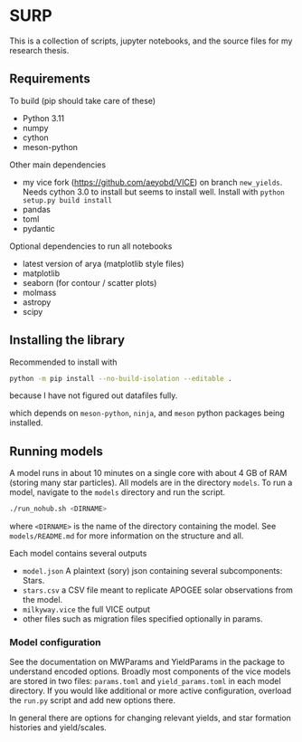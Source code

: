# SURP
This is a collection of scripts, jupyter notebooks, and the source files for my research thesis. 

## Requirements

To build (pip should take care of these)
- Python 3.11
- numpy
- cython
- meson-python

Other main dependencies
- my vice fork (https://github.com/aeyobd/VICE) on branch `new_yields`. Needs cython 3.0 to install but seems to install well. Install with `python setup.py build install`
- pandas 
- toml
- pydantic

Optional dependencies to run all notebooks
- latest version of arya (matplotlib style files)
- matplotlib
- seaborn (for contour / scatter plots)
- molmass
- astropy
- scipy


## Installing the library
Recommended to install with
```bash
python -m pip install --no-build-isolation --editable .
```
because I have not figured out datafiles fully.

which depends on `meson-python`, `ninja`, and `meson` python packages being installed. 

## Running models
A model runs in about 10 minutes on a single core with about 4 GB of RAM (storing many star particles).
All models are in the directory `models`.
To run a model, navigate to the `models` directory and run the script. 
```bash
./run_nohub.sh <DIRNAME>
```
where `<DIRNAME>` is the name of the directory containing the model.
See `models/README.md` for more information on the structure and all.

Each model contains several outputs
- `model.json` A plaintext (sory) json containing several subcomponents: Stars.
- `stars.csv` a CSV file meant to replicate APOGEE solar observations from the model.
- `milkyway.vice` the full VICE output
- other files such as migration files specified optionally in params.



### Model configuration
See the documentation on MWParams and YieldParams in the package to understand encoded options. Broadly most components of the vice models are stored in two files: `params.toml` and `yield_params.toml` in each model directory. If you would like additional or more active configuration, overload the `run.py` script and add new options there.

In general there are options for changing relevant yields, and star formation histories and yield/scales. 


